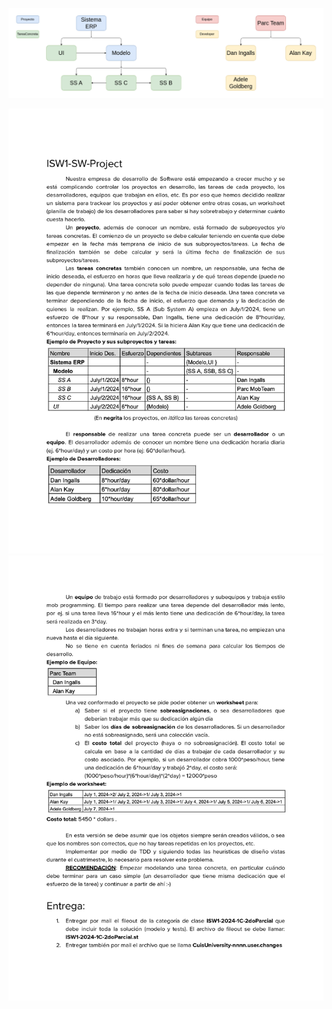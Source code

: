 ![Enunciado1](resources/grafico.png)

![Enunciado1](resources/Enunciado1.jpg)
![Enunciado2](resources/Enunciado2.jpg)

